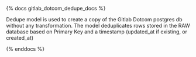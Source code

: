 {% docs gitlab_dotcom_dedupe_docs %}

Dedupe model is used to create a copy of the Gitlab Dotcom postgres db without any transformation. The model deduplicates rows stored in the RAW database based on Primary Key and a timestamp (updated_at if existing, or created_at)

{% enddocs %}

